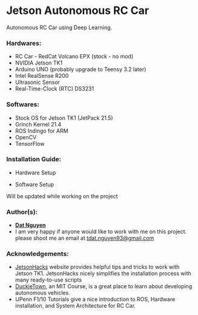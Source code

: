 # Jetson Autonomous RC Car

Autonomous RC Car using Deep Learning.

### Hardwares:

* RC Car - RedCat Volcano EPX (stock - no mod)
* NVIDIA Jetson TK1
* Arduino UNO  (probably upgrade to Teensy 3.2 later)
* Intel RealSense R200
* Ultrasonic Sensor
* Real-Time-Clock (RTC) DS3231

### Softwares:

* Stock OS for Jetson TK1 (JetPack 21.5)
* Grinch Kernel 21.4
* ROS Indingo for ARM
* OpenCV
* TensorFlow

### Installation Guide:
 * Hardware Setup
 
 * Software Setup

Will be updated while working on the project

### Author(s):
* [**Dat Nguyen**](https://github.com/dat-ai)
* I am very happy if anyone would like to work with me on this project. please shoot me an email at tdat.nguyen93@gmail.com

### Acknowledgements:
* [JetsonHacks](http://www.jetsonhacks.com/) website provides helpful tips and tricks to work with Jetson TK1. JetsonHacks nicely simplifies the installation process with many ready-to-use scripts
* [DuckieTown](http://duckietown.mit.edu), an MIT Course,  is a great place to learn about developing autonomous vehicles.
* UPenn F1/10 Tutorials give a nice introduction to ROS, Hardware installation, and System Architecture for RC Car.

